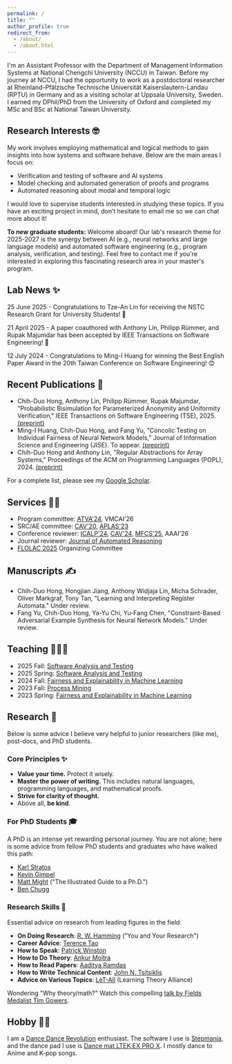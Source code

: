 ```yaml
---
permalink: /
title: ""
author_profile: true
redirect_from: 
  - /about/
  - /about.html
---
```


I'm an Assistant Professor with the Department of Management Information Systems at National Chengchi University (NCCU) in Taiwan. Before my journey at NCCU, I had the opportunity to work as a postdoctoral researcher at Rheinland-Pfälzische Technische Universität Kaiserslautern-Landau (RPTU) in Germany and as a visiting scholar at Uppsala University, Sweden. I earned my DPhil/PhD from the University of Oxford and completed my MSc and BSc at National Taiwan University.

Research Interests 🤓
-----
My work involves employing mathematical and logical methods to gain insights into how systems and software behave. Below are the main areas I focus on:

- Verification and testing of software and AI systems
- Model checking and automated generation of proofs and programs
- Automated reasoning about modal and temporal logic

I would love to supervise students interested in studying these topics. If you have an exciting project in mind, don’t hesitate to email me so we can chat more about it!

__To new graduate students:__ Welcome aboard! Our lab's research theme for 2025-2027 is the synergy between AI (e.g., neural networks and large language models) and automated software engineering (e.g., program analysis, verification, and testing). Feel free to contact me if you're interested in exploring this fascinating research area in your master's program.

Lab News ✨
-----
25 June 2025 - Congratulations to Tze-An Lin for receiving the NSTC Research Grant for University Students! 🤗

21 April 2025 - A paper coauthored with Anthony Lin, Philipp Rümmer, and Rupak Majumdar has been accepted by IEEE Transactions on Software Engineering! 💪

12 July 2024 - Congratulations to Ming-I Huang for winning the Best English Paper Award in the 20th Taiwan Conference on Software Engineering! 😊

Recent Publications 🚀
-----
- Chih-Duo Hong, Anthony Lin, Philipp Rümmer, Rupak Majumdar, "Probabilistic Bisimulation for Parameterized Anonymity and Uniformity Verification," IEEE Transactions on Software Engineering (TSE), 2025. [(preprint)](https://arxiv.org/abs/2505.09963)
- Ming-I Huang, Chih-Duo Hong, and Fang Yu, "Concolic Testing on Individual Fairness of Neural Network Models," Journal of Information Science and Engineering (JISE). To appear. [(preprint)](https://chihduo.github.io/files/Concolic_Testing_of_DNN_Fairness.pdf)
- Chih-Duo Hong and Anthony Lin, "Regular Abstractions for Array Systems," Proceedings of the ACM on Programming Languages (POPL), 2024. [(preprint)](https://arxiv.org/abs/2401.02618)

For a complete list, please see my [Google Scholar](https://scholar.google.com.tw/citations?user=Mnc26mEAAAAJ).

Services 🤵🏻
-----

- Program committee: [ATVA'24](https://atva-conference.org/2024/organization/), VMCAI'26
- SRC/AE committee: [CAV'20](https://i-cav.org/2020/), [APLAS'23](https://conf.researchr.org/home/aplas-2023)
- Conference reviewer: [ICALP'24](https://compose.ioc.ee/icalp2024/#icalp), [CAV'24](https://i-cav.org/2024/), [MFCS'25](https://mfcs2025.mimuw.edu.pl/), AAAI'26
- Journal reviewer: [Journal of Automated Reasoning](https://link.springer.com/journal/10817)
- [FLOLAC 2025](https://flolac.iis.sinica.edu.tw/zh/2025/) Organizing Committee

Manuscripts ✍️
----
- Chih-Duo Hong, Hongjian Jiang, Anthony Widjaja Lin, Micha Schrader, Oliver Markgraf, Tony Tan, "Learning and Interpreting Register Automata." Under review.
- Fang Yu, Chih-Duo Hong, Ya-Yu Chi, Yu-Fang Chen, "Constraint-Based Adversarial Example Synthesis for Neural Network Models." Under review.

Teaching 👨🏻‍🏫
-----
- 2025 Fall: [Software Analysis and Testing](https://newdoc.nccu.edu.tw/teaschm/1141/schmPrv.jsp-yy=114&smt=1&num=306717&gop=00&s=1.html)
- 2025 Spring: [Software Analysis and Testing](https://newdoc.nccu.edu.tw/teaschm/1132/schmPrv.jsp-yy=113&smt=2&num=306717&gop=00&s=1.html)
- 2024 Fall: [Fairness and Explainability in Machine Learning](https://newdoc.nccu.edu.tw/teaschm/1131/schmPrv.jsp-yy=113&smt=1&num=356814&gop=00&s=1.html)
- 2023 Fall: [Process Mining](https://newdoc.nccu.edu.tw/teaschm/1121/schmPrv.jsp-yy=112&smt=1&num=356359&gop=00&s=1.html)
- 2023 Spring: [Fairness and Explainability in Machine Learning](https://sites.google.com/view/aisd2023)

Research 🧐
---
Below is some advice I believe very helpful to junior researchers (like me), post-docs, and PhD students.

### Core Principles ✨

* **Value your time.** Protect it wisely.
* **Master the power of writing.** This includes natural languages, programming languages, and mathematical proofs.
* **Strive for clarity of thought.**
* Above all, **be kind**.

### For PhD Students 🎓

A PhD is an intense yet rewarding personal journey. You are not alone; here is some advice from fellow PhD students and graduates who have walked this path:

* [Karl Stratos](https://karlstratos.com/student.php)
* [Kevin Gimpel](https://home.ttic.edu/~kgimpel/etc/phd-advice.pdf)
* [Matt Might](https://matt.might.net/articles/phd-school-in-pictures/) ("The Illustrated Guide to a Ph.D.")
* [Ben Chugg](https://benchugg.com/writing/phd-thoughts/)

### Research Skills 🤔

Essential advice on research from leading figures in the field:

* **On Doing Research**: [R. W. Hamming](https://www.cs.utexas.edu/~dahlin/bookshelf/hamming.html) ("You and Your Research")
* **Career Advice**: [Terence Tao](https://terrytao.wordpress.com/career-advice/)
* **How to Speak**: [Patrick Winston](https://www.youtube.com/watch?v=Unzc731iCUY)
* **How to Do Theory**: [Ankur Moitra](https://people.csail.mit.edu/moitra/docs/Let3.pdf)
* **How to Read Papers**: [Aaditya Ramdas](https://www.stat.cmu.edu/~aramdas/checklists/reading-tips.pdf)
* **How to Write Technical Content**: [John N. Tsitsiklis](https://www.mit.edu/~jnt/Papers/R-20-write-v5.pdf)
* **Advice on Various Topics**: [LeT-All](https://let-all.com/) (Learning Theory Alliance)

Wondering "Why theory/math?" Watch this compelling [talk by Fields Medalist Tim Gowers](https://www.youtube.com/watch?v=YoL3LfY3ogg).


Hobby 🕺🕺
----
I am a <a href="https://en.wikipedia.org/wiki/Dance_Dance_Revolution">Dance Dance Revolution</a> enthusiast. The software I use is <a href="https://www.stepmania.com/">Stepmania</a>, and the dance pad I use is <a href="https://www.maty-taneczne.pl/shop/ltek-ex-pro-x-the-handbar/">Dance mat LTEK EX PRO X</a>. I mostly dance to Anime and K-pop songs.


<!--
Past Projects
----
<div>
<div style="float:left;">
<h3>Adversarial example generation for neural networks</h3>
<img src="https://chihduo.github.io/files/pyct_adv_bg.png" width="500px" />
</div>

<div style="float:left">
<h3>Fairness verification of neural networks</h3>
<img src="https://chihduo.github.io/files/pyfair.png" width="600px" />
</div>

<div style="float:left">
<h3>Regular abstraction</h3>
<img src="https://chihduo.github.io/files/reg_abs.png" width="800px" />
</div>
</div>
<div style="clear:both"></div>
-->
